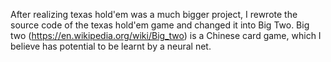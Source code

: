After realizing texas hold'em was a much bigger project, I rewrote the source code of the texas hold'em game and changed it into Big Two.
Big two (https://en.wikipedia.org/wiki/Big_two) is a Chinese card game, which I believe has potential to be learnt by a neural net.
